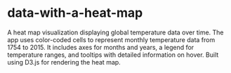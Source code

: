 # data-with-a-heat-map
A heat map visualization displaying global temperature data over time. The app uses color-coded cells to represent monthly temperature data from 1754 to 2015. It includes axes for months and years, a legend for temperature ranges, and tooltips with detailed information on hover. Built using D3.js for rendering the heat map.

